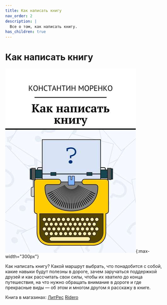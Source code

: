 ```yaml
---
title: Как написать книгу
nav_order: 2
description: |
  Все о том, как написать книгу.
has_children: true
---
```


# Как написать книгу

![Обложка](cover.png){:max-width="300px"}

Как написать книгу?  Какой маршрут выбрать, что понадобится с собой,
какие навыки будут полезны в дороге, зачем заручаться поддержкой
друзей и как рассчитать свои силы, чтобы их хватило до конца
путешествия, на что нужно обращать внимание в дороге и где прекрасные
виды — об этом и многом другом я расскажу в книге.

Книга в магазинах:
[ЛитРес](https://www.litres.ru/konstantin-morenko/kak-napisat-knigu/)
[Ridero](https://ridero.ru/books/kak_napisat_knigu_2/)
